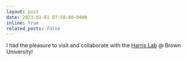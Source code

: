 ```yaml
---
layout: post
date: 2023-01-01 07:59:00-0400
inline: true
related_posts: false
---
```



I had the pleasure to visit and collaborate with the <a href="https://sites.brown.edu/harrislab/">Harris Lab</a> @ Brown University!